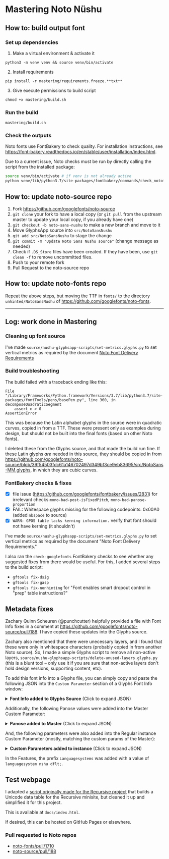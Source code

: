 # Mastering Noto Nüshu

## How to: build output font

### Set up dependencies

1. Make a virtual environment & activate it

```
python3 -m venv venv && source venv/bin/activate
```

2. Install requirements

```
pip install -r mastering/requirements.freeze.**txt**
```

3. Give execute permissions to build script

```
chmod +x mastering/build.sh
```

### Run the build

```
mastering/build.sh
```

### Check the outputs


Noto fonts use FontBakery to check quality. For installation instructions, see https://font-bakery.readthedocs.io/en/stable/user/installation/index.html.

Due to a current issue, Noto checks must be run by directly calling the script from the installed package:

```bash
source venv/bin/activate # if venv is not already active
python venv/lib/python3.7/site-packages/fontbakery/commands/check_notofonts.py fonts/NotoSansNushu-Regular.ttf
```

## How to: update noto-source repo

1. Fork https://github.com/googlefonts/noto-source
2. `git clone` your fork to have a local copy (or `git pull` from the upstream master to update your local copy, if you already have one)
3. `git checkout -b noto-sans-nushu` to make a new branch and move to it
4. Move GlyphsApp source into `src/NotoSansNushu`
5. `git add src/NotoSansNushu` to stage the change
6. `git commit -m "Update Noto Sans Nushu source"` (change message as needed)
7. Check if `.DS_Store` files have been created. If they have been, use `git clean -f` to remove uncommitted files.
8. Push to your remote fork
9. Pull Request to the noto-source repo

## How to: update noto-fonts repo

Repeat the above steps, but moving the TTF in `fonts/` to the directory `unhinted/NotoSansNushu` of https://github.com/googlefonts/noto-fonts.

---

## Log: work done in Mastering

### Cleaning up font source

I've made `source/nushu-glyphsapp-scripts/set-metrics.glyphs.py` to set vertical metrics as required by the document [Noto Font Delivery Requirements](https://github.com/arrowtype/noto-source/blob/bdf616554fca1b4c0e29a8cd52fdf3731d1c22a6/FONT_CONTRIBUTION.md)

### Build troubleshooting

The build failed with a traceback ending like this:

```
File "/Library/Frameworks/Python.framework/Versions/3.7/lib/python3.7/site-packages/fontTools/pens/basePen.py", line 360, in decomposeQuadraticSegment
    assert n > 0
AssertionError
```

This was because the Latin alphabet glyphs in the source were in quadratic curves, copied in from a TTF. These were present only as examples during design, but should not be built into the final fonts (based on other Noto fonts).

I deleted these from the Glyphs source, and that made the build run fine. If these Latin glyphs *are* needed in this source, they should be copied in from https://github.com/googlefonts/noto-source/blob/39f54503fdc61a146702497d349bf3ce9eb83695/src/NotoSans-MM.glyphs, in which they are cubic curves.

### FontBakery checks & fixes

 - [x] file issue (https://github.com/googlefonts/fontbakery/issues/2831) for irrelevant checks `mono-bad-post-isFixedPitch`, `mono-bad-panose-proportion` 
 - [x] FAIL: Whitespace glyphs missing for the following codepoints: 0x00A0 (added `nbspace` to source)
 - [x] `WARN: GPOS table lacks kerning information.` verify that font should not have kerning (it shouldn't)

I've made `source/nushu-glyphsapp-scripts/set-metrics.glyphs.py` to set vertical metrics as required by the document "Noto Font Delivery Requirements."

I also ran the `check-googlefonts` FontBakery checks to see whether any suggested fixes from there would be useful. For this, I added several steps to the build script:
- `gftools fix-dsig`
- `gftools fix-gasp`
- `gftools fix-nonhinting` for "Font enables smart dropout control in "prep" table instructions?"

## Metadata fixes

Zachary Quinn Scheuren (@punchcutter) helpfully provided a file with Font Info fixes in a comment at https://github.com/googlefonts/noto-source/pull/188. I have copied these updates into the Glyphs source. 

Zachary also mentioned that there were unecessary layers, and I found that these were only in whitespace characters (probably copied in from another Noto source). So, I made a simple Glyphs script to remove all non-active layers, `source/nushu-glyphsapp-scripts/delete-unused-layers.glyphs.py` (this is a blunt tool – only use it if you are sure that non-active layers don't hold design versions, supporting content, etc).

To add this font info into a Glyphs file, you can simply copy and paste the following JSON into the `Custom Parameter` section of a Glyphs Font Info window:

<details>
<summary><b>Font Info added to Glyphs Source</b> (Click to expand JSON)</summary>


```json
(
        {
        vendorID = GOOG;
    },
        {
        unicodeRanges =         (
            0,
            1,
            31,
            45,
            57
        );
    },
        {
        "Use Typo Metrics" = 1;
    },
        {
        glyphOrder =         (
            ".notdef",
            NULL,
            CR,
            space,
            nbspace,
            u16FE1,
            u1B170,
            u1B171,
            u1B172,
            u1B173,
            u1B174,
            u1B175,
            u1B176,
            u1B177,
            u1B178,
            u1B179,
            u1B17A,
            u1B17B,
            u1B17C,
            u1B17D,
            u1B17E,
            u1B17F,
            u1B180,
            u1B181,
            u1B182,
            u1B183,
            u1B184,
            u1B185,
            u1B186,
            u1B187,
            u1B188,
            u1B189,
            u1B18A,
            u1B18B,
            u1B18C,
            u1B18D,
            u1B18E,
            u1B18F,
            u1B190,
            u1B191,
            u1B192,
            u1B193,
            u1B194,
            u1B195,
            u1B196,
            u1B197,
            u1B198,
            u1B199,
            u1B19A,
            u1B19B,
            u1B19C,
            u1B19D,
            u1B19E,
            u1B19F,
            u1B1A0,
            u1B1A1,
            u1B1A2,
            u1B1A3,
            u1B1A4,
            u1B1A5,
            u1B1A6,
            u1B1A7,
            u1B1A8,
            u1B1A9,
            u1B1AA,
            u1B1AB,
            u1B1AC,
            u1B1AD,
            u1B1AE,
            u1B1AF,
            u1B1B0,
            u1B1B1,
            u1B1B2,
            u1B1B3,
            u1B1B4,
            u1B1B5,
            u1B1B6,
            u1B1B7,
            u1B1B8,
            u1B1B9,
            u1B1BA,
            u1B1BB,
            u1B1BC,
            u1B1BD,
            u1B1BE,
            u1B1BF,
            u1B1C0,
            u1B1C1,
            u1B1C2,
            u1B1C3,
            u1B1C4,
            u1B1C5,
            u1B1C6,
            u1B1C7,
            u1B1C8,
            u1B1C9,
            u1B1CA,
            u1B1CB,
            u1B1CC,
            u1B1CD,
            u1B1CE,
            u1B1CF,
            u1B1D0,
            u1B1D1,
            u1B1D2,
            u1B1D3,
            u1B1D4,
            u1B1D5,
            u1B1D6,
            u1B1D7,
            u1B1D8,
            u1B1D9,
            u1B1DA,
            u1B1DB,
            u1B1DC,
            u1B1DD,
            u1B1DE,
            u1B1DF,
            u1B1E0,
            u1B1E1,
            u1B1E2,
            u1B1E3,
            u1B1E4,
            u1B1E5,
            u1B1E6,
            u1B1E7,
            u1B1E8,
            u1B1E9,
            u1B1EA,
            u1B1EB,
            u1B1EC,
            u1B1ED,
            u1B1EE,
            u1B1EF,
            u1B1F0,
            u1B1F1,
            u1B1F2,
            u1B1F3,
            u1B1F4,
            u1B1F5,
            u1B1F6,
            u1B1F7,
            u1B1F8,
            u1B1F9,
            u1B1FA,
            u1B1FB,
            u1B1FC,
            u1B1FD,
            u1B1FE,
            u1B1FF,
            u1B200,
            u1B201,
            u1B202,
            u1B203,
            u1B204,
            u1B205,
            u1B206,
            u1B207,
            u1B208,
            u1B209,
            u1B20A,
            u1B20B,
            u1B20C,
            u1B20D,
            u1B20E,
            u1B20F,
            u1B210,
            u1B211,
            u1B212,
            u1B213,
            u1B214,
            u1B215,
            u1B216,
            u1B217,
            u1B218,
            u1B219,
            u1B21A,
            u1B21B,
            u1B21C,
            u1B21D,
            u1B21E,
            u1B21F,
            u1B220,
            u1B221,
            u1B222,
            u1B223,
            u1B224,
            u1B225,
            u1B226,
            u1B227,
            u1B228,
            u1B229,
            u1B22A,
            u1B22B,
            u1B22C,
            u1B22D,
            u1B22E,
            u1B22F,
            u1B230,
            u1B231,
            u1B232,
            u1B233,
            u1B234,
            u1B235,
            u1B236,
            u1B237,
            u1B238,
            u1B239,
            u1B23A,
            u1B23B,
            u1B23C,
            u1B23D,
            u1B23E,
            u1B23F,
            u1B240,
            u1B241,
            u1B242,
            u1B243,
            u1B244,
            u1B245,
            u1B246,
            u1B247,
            u1B248,
            u1B249,
            u1B24A,
            u1B24B,
            u1B24C,
            u1B24D,
            u1B24E,
            u1B24F,
            u1B250,
            u1B251,
            u1B252,
            u1B253,
            u1B254,
            u1B255,
            u1B256,
            u1B257,
            u1B258,
            u1B259,
            u1B25A,
            u1B25B,
            u1B25C,
            u1B25D,
            u1B25E,
            u1B25F,
            u1B260,
            u1B261,
            u1B262,
            u1B263,
            u1B264,
            u1B265,
            u1B266,
            u1B267,
            u1B268,
            u1B269,
            u1B26A,
            u1B26B,
            u1B26C,
            u1B26D,
            u1B26E,
            u1B26F,
            u1B270,
            u1B271,
            u1B272,
            u1B273,
            u1B274,
            u1B275,
            u1B276,
            u1B277,
            u1B278,
            u1B279,
            u1B27A,
            u1B27B,
            u1B27C,
            u1B27D,
            u1B27E,
            u1B27F,
            u1B280,
            u1B281,
            u1B282,
            u1B283,
            u1B284,
            u1B285,
            u1B286,
            u1B287,
            u1B288,
            u1B289,
            u1B28A,
            u1B28B,
            u1B28C,
            u1B28D,
            u1B28E,
            u1B28F,
            u1B290,
            u1B291,
            u1B292,
            u1B293,
            u1B294,
            u1B295,
            u1B296,
            u1B297,
            u1B298,
            u1B299,
            u1B29A,
            u1B29B,
            u1B29C,
            u1B29D,
            u1B29E,
            u1B29F,
            u1B2A0,
            u1B2A1,
            u1B2A2,
            u1B2A3,
            u1B2A4,
            u1B2A5,
            u1B2A6,
            u1B2A7,
            u1B2A8,
            u1B2A9,
            u1B2AA,
            u1B2AB,
            u1B2AC,
            u1B2AD,
            u1B2AE,
            u1B2AF,
            u1B2B0,
            u1B2B1,
            u1B2B2,
            u1B2B3,
            u1B2B4,
            u1B2B5,
            u1B2B6,
            u1B2B7,
            u1B2B8,
            u1B2B9,
            u1B2BA,
            u1B2BB,
            u1B2BC,
            u1B2BD,
            u1B2BE,
            u1B2BF,
            u1B2C0,
            u1B2C1,
            u1B2C2,
            u1B2C3,
            u1B2C4,
            u1B2C5,
            u1B2C6,
            u1B2C7,
            u1B2C8,
            u1B2C9,
            u1B2CA,
            u1B2CB,
            u1B2CC,
            u1B2CD,
            u1B2CE,
            u1B2CF,
            u1B2D0,
            u1B2D1,
            u1B2D2,
            u1B2D3,
            u1B2D4,
            u1B2D5,
            u1B2D6,
            u1B2D7,
            u1B2D8,
            u1B2D9,
            u1B2DA,
            u1B2DB,
            u1B2DC,
            u1B2DD,
            u1B2DE,
            u1B2DF,
            u1B2E0,
            u1B2E1,
            u1B2E2,
            u1B2E3,
            u1B2E4,
            u1B2E5,
            u1B2E6,
            u1B2E7,
            u1B2E8,
            u1B2E9,
            u1B2EA,
            u1B2EB,
            u1B2EC,
            u1B2ED,
            u1B2EE,
            u1B2EF,
            u1B2F0,
            u1B2F1,
            u1B2F2,
            u1B2F3,
            u1B2F4,
            u1B2F5,
            u1B2F6,
            u1B2F7,
            u1B2F8,
            u1B2F9,
            u1B2FA,
            u1B2FB
        );
    },
        {
        description = "Designed by Lisa Huang";
    },
        {
        license = "This Font Software is licensed under the SIL Open Font License, Version 1.1. This Font Software is distributed on an \"AS IS\" BASIS, WITHOUT WARRANTIES OR CONDITIONS OF ANY KIND, either express or implied. See the SIL Open Font License for the specific language, permissions and limitations governing your use of this Font Software.";
    },
        {
        licenseURL = "http://scripts.sil.org/OFL";
    },
        {
        trademark = "Noto is a trademark of Google Inc.";
    },
        {
        versionString = "Version 2.000";
    },
        {
        fsType =         (
        );
    },
        {
        codePageRanges =         (
            1252
        );
    },
        {
        Axes =         (
                        {
                Name = Weight;
                Tag = wght;
            }
        );
    },
        {
        "Has WWS Names" = 1;
    },
        {
        "Don't use Production Names" = 1;
    }
)
```

</details>

Additionally, the following Panose values were added into the Master Custom Parameter:

<details>
<summary><b>Panose added to Master</b> (Click to expand JSON)</summary>

```json
(
        {
        panose =         (
            2,
            11,
            2,
            2,
            4,
            5,
            4,
            2,
            2,
            4
        );
    }
)
```

</details>

And, the following parameters were also added into the Regular instance Custom Parameter (mostly, matching the custom params of the Master):

<details>
<summary><b>Custom Parameters added to instance</b> (Click to expand JSON)</summary>

```json
(
        {
        weightClass = 400;
    },
        {
        panose =         (
            2,
            11,
            5,
            2,
            4,
            5,
            4,
            2,
            2,
            4
        );
    },
        {
        xHeight = 536;
    },
        {
        typoAscender = 1069;
    },
        {
        typoDescender = "-321";
    },
        {
        typoLineGap = 0;
    },
        {
        winAscent = 1069;
    },
        {
        winDescent = 321;
    },
        {
        hheaAscender = 1069;
    },
        {
        hheaDescender = "-321";
    },
        {
        hheaLineGap = 0;
    },
        {
        underlinePosition = "-100";
    },
        {
        underlineThickness = 50;
    }
)
```

</details>

In the Features, the prefix `Languagesystems` was added with a value of `languagesystem nshu dflt;`.

## Test webpage

I adapted a [script originally made for the Recursive project](https://github.com/arrowtype/recursive/blob/23bf5fdbf5938a5ac533c7d8bd969226d939e882/src/build-scripts/data-tables-for-website/build-html-unicode-grid-from-string.py) that builds a Unicode data table for the Recursive minisite, but cleaned it up and simplified it for this project.

This is available at `docs/index.html`.

If desired, this can be hosted on GitHub Pages or elsewhere.

### Pull requested to Noto repos

- [noto-fonts/pull/1710](https://github.com/googlefonts/noto-fonts/pull/1710)
- [noto-source/pull/188](https://github.com/googlefonts/noto-source/pull/188)

